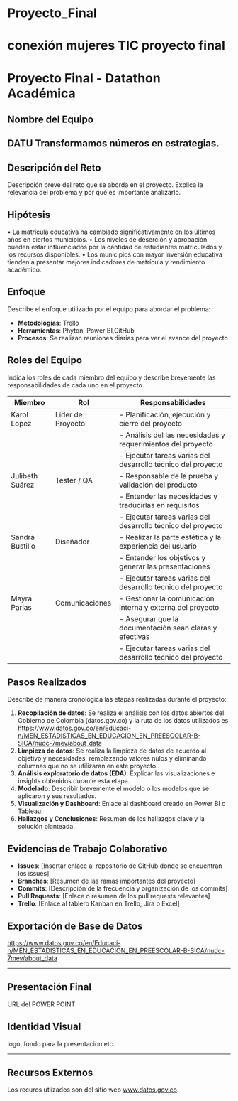 
# Proyecto_Final
 conexión mujeres TIC proyecto final
=======
# Proyecto Final - Datathon Académica

## Nombre del Equipo
DATU
Transformamos números en estrategias.
---

## Descripción del Reto
Descripción breve del reto que se aborda en el proyecto. Explica la relevancia del problema y por qué es importante analizarlo.

## Hipótesis
•	La matrícula educativa ha cambiado significativamente en los últimos años en ciertos municipios. 
•	Los niveles de deserción y aprobación pueden estar influenciados por la cantidad de estudiantes matriculados y los recursos disponibles.
•	Los municipios con mayor inversión educativa tienden a presentar mejores indicadores de matrícula y rendimiento académico.

## Enfoque
Describe el enfoque utilizado por el equipo para abordar el problema:
- **Metodologías**: Trello
- **Herramientas**: Phyton, Power BI,GitHub 
- **Procesos**: Se realizan reuniones diarias para ver el avance del proyecto

## Roles del Equipo
Indica los roles de cada miembro del equipo y describe brevemente las responsabilidades de cada uno en el proyecto. 

| Miembro               | Rol                        | Responsabilidades                                               |
|-----------------------|----------------------------|-----------------------------------------------------------------|
| Karol Lopez         	| Líder de Proyecto          | - Planificación, ejecución y cierre del proyecto                |
|                       |                            | - Análisis del las necesidades y requerimientos del proyecto    |
|                       |                            | - Ejecutar tareas varias del desarrollo técnico del proyecto    |
| Julibeth Suárez       | Tester / QA                | - Responsable de la prueba y validación del producto            |
|                       |                            | - Entender las necesidades y traducirlas en requisitos          |
|                       |                            | - Ejecutar tareas varias del desarrollo técnico del proyecto    |
| Sandra Bustillo       | Diseñador                  | - Realizar la parte estética y la experiencia del usuario       |
|                       |                            | - Entender los objetivos y generar las presentaciones           |
|                       |                            | - Ejecutar tareas varias del desarrollo técnico del proyecto    |
| Mayra Parias          | Comunicaciones             | - Gestionar la comunicación interna y externa del proyecto      |
|                       |                            | - Asegurar que la documentación sean claras y efectivas         |
|                       |                            | - Ejecutar tareas varias del desarrollo técnico del proyecto    |



## Pasos Realizados
Describe de manera cronológica las etapas realizadas durante el proyecto:
1. **Recopilación de datos**: Se realiza el análisis con los datos abiertos del Gobierno de Colombia (datos.gov.co) y la ruta de los datos utilizados es  https://www.datos.gov.co/en/Educaci-n/MEN_ESTADISTICAS_EN_EDUCACION_EN_PREESCOLAR-B-SICA/nudc-7mev/about_data
2. **Limpieza de datos**: Se realiza la limpieza de datos de acuerdo al objetivo y necesidades, remplazando valores nulos y eliminando columnas que no se utilizaran en este proyecto..
3. **Análisis exploratorio de datos (EDA)**: Explicar las visualizaciones e insights obtenidos durante esta etapa.
4. **Modelado**: Describir brevemente el modelo o los modelos que se aplicaron y sus resultados.
5. **Visualización y Dashboard**: Enlace al dashboard creado en Power BI o Tableau.
6. **Hallazgos y Conclusiones**: Resumen de los hallazgos clave y la solución planteada.

## Evidencias de Trabajo Colaborativo
- **Issues**: [Insertar enlace al repositorio de GitHub donde se encuentran los issues]
- **Branches**: [Resumen de las ramas importantes del proyecto]
- **Commits**: [Descripción de la frecuencia y organización de los commits]
- **Pull Requests**: [Enlace o resumen de los pull requests relevantes]
- **Trello**: [Enlace al tablero Kanban en Trello, Jira o Excel]

## Exportación de Base de Datos
https://www.datos.gov.co/en/Educaci-n/MEN_ESTADISTICAS_EN_EDUCACION_EN_PREESCOLAR-B-SICA/nudc-7mev/about_data

---

## Presentación Final
URL del POWER POINT

## Identidad Visual
logo, fondo para la presentacion etc.

---

## Recursos Externos
Los recuros utiizados son del sitio web www.datos.gov.co.
